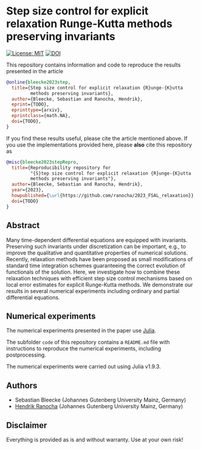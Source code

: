 # Step size control for explicit relaxation Runge-Kutta methods preserving invariants

[![License: MIT](https://img.shields.io/badge/License-MIT-success.svg)](https://opensource.org/licenses/MIT)
[![DOI](https://zenodo.org/badge/DOI/TODO.svg)](https://doi.org/TODO)

This repository contains information and code to reproduce the results presented in the
article
```bibtex
@online{bleecke2023step,
  title={Step size control for explicit relaxation {R}unge-{K}utta
         methods preserving invariants},
  author={Bleecke, Sebastian and Ranocha, Hendrik},
  eprint={TODO},
  eprinttype={arxiv},
  eprintclass={math.NA},
  doi={TODO},
}
```

If you find these results useful, please cite the article mentioned above. If you
use the implementations provided here, please **also** cite this repository as
```bibtex
@misc{bleecke2023stepRepro,
  title={Reproducibility repository for
         "{S}tep size control for explicit relaxation {R}unge-{K}utta
         methods preserving invariants"},
  author={Bleecke, Sebastian and Ranocha, Hendrik},
  year={2023},
  howpublished={\url{https://github.com/ranocha/2023_FSAL_relaxation}},
  doi={TODO}
}
```


## Abstract

Many time-dependent differential equations are equipped with invariants.
Preserving such invariants under discretization can be important, e.g.,
to improve the qualitative and quantitative properties of numerical
solutions. Recently, relaxation methods have been proposed as small
modifications of standard time integration schemes guaranteeing the
correct evolution of functionals of the solution. Here, we investigate
how to combine these relaxation techniques with efficient step size
control mechanisms based on local error estimates for explicit
Runge-Kutta methods. We demonstrate our results in several numerical
experiments including ordinary and partial differential equations.


## Numerical experiments

The numerical experiments presented in the paper use
[Julia](https://julialang.org/).

The subfolder `code` of this repository contains a `README.md` file with
instructions to reproduce the numerical experiments, including postprocessing.

The numerical experiments were carried out using Julia v1.9.3.


## Authors

- Sebastian Bleecke (Johannes Gutenberg University Mainz, Germany)
- [Hendrik Ranocha](https://ranocha.de) (Johannes Gutenberg University Mainz, Germany)


## Disclaimer

Everything is provided as is and without warranty. Use at your own risk!
